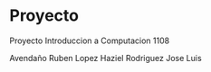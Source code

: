 # Proyecto
Proyecto Introduccion a Computacion 1108

Avendaño Ruben
Lopez Haziel
Rodriguez Jose Luis
